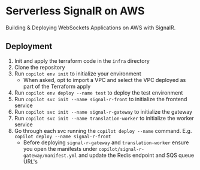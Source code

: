 # Serverless SignalR on AWS

Building &amp; Deploying WebSockets Applications on AWS with SignalR.

## Deployment

1. Init and apply the terraform code in the `infra` directory
2. Clone the repository
3. Run `copilot env init` to initialize your environment
    - When asked, opt to import a VPC and select the VPC deployed as part of the Terraform apply
4. Run `copilot env deploy --name test` to deploy the test environment
5. Run `copilot svc init --name signal-r-front` to initialize the frontend service
6. Run `copilot svc init --name signal-r-gateway` to initialize the gateway
7. Run `copilot svc init --name translation-worker` to initialize the worker service
8. Go through each svc running the `copilot deploy --name` command. E.g. `copilot deploy --name signal-r-front`
    - Before deploying `signal-r-gateway` and `translation-worker` ensure you open the manifests under `copilot/signal-r-gateway/manifest.yml` and update the Redis endpoint and SQS queue URL's